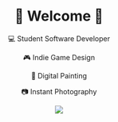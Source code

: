 <h1 align="center"> 💫 Welcome 💫 </h1>


<p align="center"> 💻 Student Software Developer </p>
<p align="center"> 🎮 Indie Game Design </p>
<p align="center"> 🎨 Digital Painting </p>
<p align="center"> 📷 Instant Photography </p>


<p align="center">
  <img src="https://storage.googleapis.com/gweb-uniblog-publish-prod/original_images/Dino_non-birthday_version.gif"/>
</p>

<!--
**gracemanzon/gracemanzon** is a ✨ _special_ ✨ repository because its `README.md` (this file) appears on your GitHub profile.

Here are some ideas to get you started:

- 🔭 I’m currently working on ...
- 🌱 I’m currently learning ...
- 👯 I’m looking to collaborate on ...
- 🤔 I’m looking for help with ...
- 💬 Ask me about ...
- 📫 How to reach me: ...
- 😄 Pronouns: ...
- ⚡ Fun fact: ...
-->
